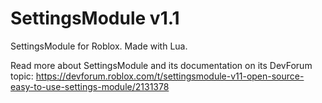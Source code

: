 # SettingsModule v1.1

SettingsModule for Roblox. Made with Lua.

Read more about SettingsModule and its documentation on its DevForum topic:
https://devforum.roblox.com/t/settingsmodule-v11-open-source-easy-to-use-settings-module/2131378
